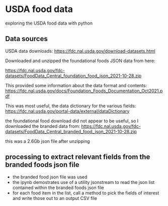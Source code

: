 # USDA food data 
exploring the USDA food data with python

## Data sources
USDA data downloads:  https://fdc.nal.usda.gov/download-datasets.html

Downloaded and unzipped the foundational foods JSON data from here:

https://fdc.nal.usda.gov/fdc-datasets/FoodData_Central_foundation_food_json_2021-10-28.zip

This provided some information about the data format and contents:
https://fdc.nal.usda.gov/docs/Foundation_Foods_Documentation_Oct2021.pdf

This was most useful, the data dictionary for the various fields:  https://fdc.nal.usda.gov/portal-data/external/dataDictionary

the foundational food download did not appear to be useful, so I downloaded the branded data from:  https://fdc.nal.usda.gov/fdc-datasets/FoodData_Central_branded_food_json_2021-10-28.zip

this was a 2.6Gb json file after unzipping

## processing to extract relevant fields from the branded foods json file
* the branded food json file was used
* the ipynb demostrates use of a utility jsonstream to read the json list contained within the branded foods json file
* for each food item in the list, call a method to pick the fields of interest and write those out to an output CSV file


